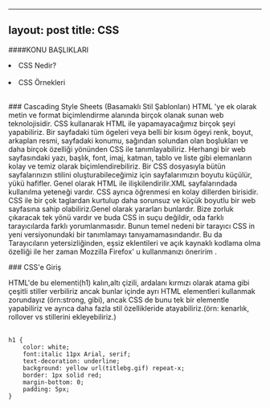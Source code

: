 
---
layout: post
title: CSS 
---
####KONU BAŞLIKLARI

<li> CSS Nedir? </li> <br>
<li> CSS Örnekleri </li> <br>

###<a id="CSS"> Cascading Style Sheets (Basamaklı Stil Şablonları) </a>
HTML 'ye ek olarak metin ve format biçimlendirme alanında birçok olanak sunan web teknolojisidir.
CSS kullanarak HTML ile yapamayacağımız birçok şeyi yapabiliriz. 
Bir sayfadaki tüm ögeleri veya belli bir kısım ögeyi renk, boyut, arkaplan resmi, sayfadaki konumu, sağından solundan olan boşlukları 
ve daha birçok özelliği yönünden CSS ile tanımlayabiliriz.
Herhangi bir web sayfasındaki yazı, başlık, font, imaj, katman, 
tablo ve liste gibi elemanların kolay ve temiz olarak biçimlendirebiliriz. Bir CSS dosyasıyla bütün sayfalarınızın 
stilini oluşturabileceğimiz için sayfalarımızın boyutu küçülür, yükü hafifler.
Genel olarak HTML ile ilişkilendirilir.XML sayfalarındada 
kullanılma yeteneği vardır. CSS ayrıca öğrenmesi en kolay dillerden birisidir.
CSS ile bir çok taglardan kurtulup daha sorunsuz ve küçük 
boyutlu bir web sayfasına sahip olabiliriz.Genel olarak 
yararları bunlardır. Bize zorluk çıkaracak tek yönü vardır 
ve buda CSS in suçu değildir, oda farklı tarayıcılarda farklı yorumlanmasıdır. Bunun temel nedeni bir tarayıcı CSS in yeni versiyonundaki bir tanımlamayı tanıyamamasındandır.
Bu da Tarayıcıların yetersizliğinden, eşsiz eklentileri ve açık kaynaklı kodlama olma özelliği ile her zaman Mozzilla Firefox' u kullanmanızı öneririm .

###<a id="CSS"> CSS'e Giriş </a>

 HTML'de bu elementi(h1) kalın,altı çizili, ardalanı kırmızı olarak atama gibi çeşitli stiller verbiliriz ancak bunlar içinde ayrı HTML elementleri kullanmak zorundayız (örn:strong, gibi), ancak CSS de bunu tek bir elementle yapabiliriz ve ayrıca daha fazla stil özellikleride atayabiliriz.(örn: kenarlık, rollover vs stillerini ekleyebiliriz.)


<br>
<code>h1 { 
    color: white; 
    font:italic 11px Arial, serif; 
    text-decoration: underline; 
    background: yellow url(titlebg.gif) repeat-x; 
    border: 1px solid red; 
    margin-bottom: 0;
    padding: 5px;
}<code>
<br>

